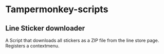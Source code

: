 # Tampermonkey-scripts

## Line Sticker downloader

A Script that downloads all stickers as a ZIP file from the line store page. Registers a contextmenu.

